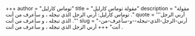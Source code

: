 +++
author = "توماس كارليل"
title = "مقولة توماس كارليل"
description = "مقولة توماس كارليل: أرني الرجل الذي تبجله ، و سأعرف من أنت ."
quote = '''أرني الرجل الذي تبجله ، و سأعرف من أنت .'''
slug = "أرني-الرجل-الذي-تبجله--و-سأعرف-من-أنت"
+++
أرني الرجل الذي تبجله ، و سأعرف من أنت .
